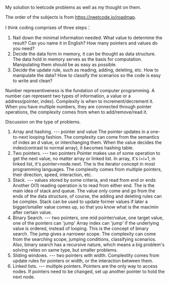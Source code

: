 My solution to leetcode problems as well as my thought on them.

The order of the subjects is from https://neetcode.io/roadmap. 

I think coding comprises of three steps：
1. Nail down the minimal information needed. 
    What value to determine the result? Can you name it in English? How many pointers and values do you need?
2. Decide the data form in memory, it can be thought as data structure.
    The data hold in memory serves as the basis for computation. Manipulating them should be as easy as possible.
3. Decide the update rule, such as reading, adding, deleting, etc.
    How to manipulate the data? How to classify the scenarios so the code is easy to write and clean?  

Number representiveness is the fundation of computer programming. A number can represent two types of information, a value or a address(pointer, index). Complexity is when to increment/decrement it. When you have multiple numbers, they are connected through pointer operations, the complexity comes from when to add/remove/read it.

Discussion on the type of problems.
1. Array and hashing.
    --- pointer and value
    The pointer updates in a one-to-next looping fashion. The complexity can come from the semantics of index an d value, or interchanging them. 
    When the value decides the index(contrast to normal array), it becomes hashing table.
2. Two pointers.
    --- two pointers
    Pointer makes use of some operation to get the next value, no matter array or linked list. In array, it's i=i+1, in linked list, it's pointer=node.next. The is the iterator concept in most programming languages. The complexity comes from multiple pointers, their direction, speed, interaction, etc.
3. Stack.
    --- values stored by some criteria, and read from end or ends
    Another O(1) reading operation is to read from either end. The is the main idea of stack and queue. The value only come and go from the ends of the data structure, of course, the adding and deleting rules can be complex. Stack can be used to update former values if later a bigger/smaller value comes up, so that you know what is the max/min after certain value.
4. Binary Search.
    --- two pointers, one mid pointer/value, one target value, one of the pointers can 'jump'
    Array index can 'jump' if the underlying value is ordered, instead of looping. This is the concept of binary search. The jump gives a narrower scope. The complexity can come from the searching scope, jumping conditions, classifying scenarios. Also, binary search has a recursive nature, which means a big problem's solving relies on same type, but smaller problems.
5. Sliding windows.
    --- two pointers with width.
    Complextity comes from update rules for pointers or width, or the interaction between them. 
6. Linked lists.
    --- multiple pointers.
    Pointers are the only way to access nodes. If pointers need to be changed, set up another pointer to hold the next node.
